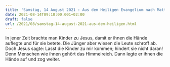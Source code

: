 ```yaml
---
title: 'Samstag, 14 August 2021 : Aus dem Heiligen Evangelium nach Matthäus - Mt 19,13-15.'
date: 2021-08-14T09:10:00.001+02:00
draft: false
url: /2021/08/samstag-14-august-2021-aus-dem-heiligen.html
---
```


In jener Zeit brachte man Kinder zu Jesus, damit er ihnen die Hände auflegte und für sie betete. Die Jünger aber wiesen die Leute schroff ab. Doch Jesus sagte: Lasst die Kinder zu mir kommen; hindert sie nicht daran! Denn Menschen wie ihnen gehört das Himmelreich. Dann legte er ihnen die Hände auf und zog weiter.